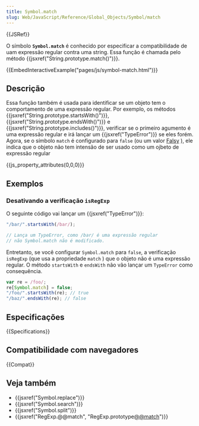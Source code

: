 ```yaml
---
title: Symbol.match
slug: Web/JavaScript/Reference/Global_Objects/Symbol/match
---
```


{{JSRef}}

O símbolo **`Symbol.match`** é conhecido por especificar a compatibilidade de uam expressão regular contra uma string. Essa função é chamada pelo método {{jsxref("String.prototype.match()")}}.

{{EmbedInteractiveExample("pages/js/symbol-match.html")}}

## Descrição

Essa função também é usada para identificar se um objeto tem o comportamento de uma expressão regular. Por exemplo, os métodos {{jsxref("String.prototype.startsWith()")}}, {{jsxref("String.prototype.endsWith()")}} e {{jsxref("String.prototype.includes()")}}, verificar se o primeiro agumento é uma expressão regular e irá lançar um {{jsxref("TypeError")}} se eles forém. Agora, se o símbolo `match` é configurado para `false` (ou um valor [Falsy](/pt-BR/docs/Glossary/Falsy) ), ele indica que o objeto não tem intensão de ser usado como um ojbeto de expressão regular

{{js_property_attributes(0,0,0)}}

## Exemplos

### Desativando a verificação `isRegExp`

O seguinte código vai lançar um {{jsxref("TypeError")}}:

```js
"/bar/".startsWith(/bar/);

// Lança um TypeError, como /bar/ é uma expressão regular
// não Symbol.match não é modificado.
```

Entretanto, se você configurar `Symbol.match` para `false`, a verificação `isRegExp` (que usa a propriedade `match` ) que o objeto não é uma expressão regular. O método `startsWith` e `endsWith` não vão lançar um `TypeError` como consequência.

```js
var re = /foo/;
re[Symbol.match] = false;
"/foo/".startsWith(re); // true
"/baz/".endsWith(re); // false
```

## Especificações

{{Specifications}}

## Compatibilidade com navegadores

{{Compat}}

## Veja também

- {{jsxref("Symbol.replace")}}
- {{jsxref("Symbol.search")}}
- {{jsxref("Symbol.split")}}
- {{jsxref("RegExp.@@match", "RegExp.prototype[@@match]()")}}

